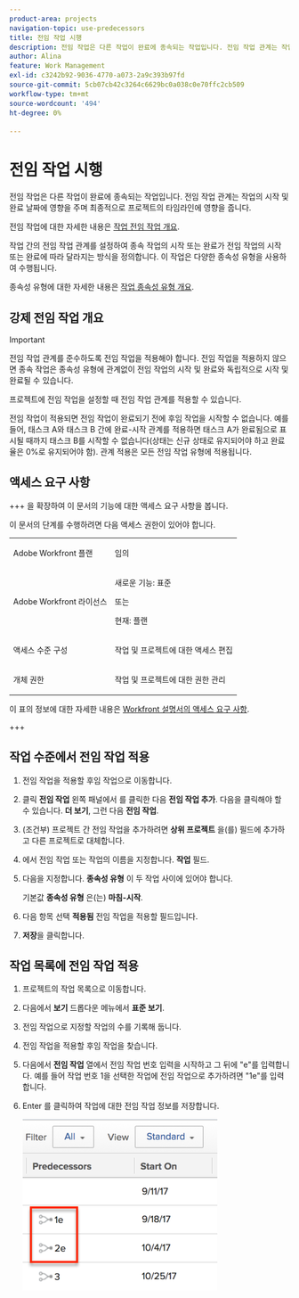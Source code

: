 ```yaml
---
product-area: projects
navigation-topic: use-predecessors
title: 전임 작업 시행
description: 전임 작업은 다른 작업이 완료에 종속되는 작업입니다. 전임 작업 관계는 작업의 시작 및 완료 날짜에 영향을 주며 최종적으로 프로젝트의 타임라인에 영향을 줍니다.
author: Alina
feature: Work Management
exl-id: c3242b92-9036-4770-a073-2a9c393b97fd
source-git-commit: 5cb07cb42c3264c6629bc0a038c0e70ffc2cb509
workflow-type: tm+mt
source-wordcount: '494'
ht-degree: 0%

---
```


# 전임 작업 시행

<!-- Audited: 2/2024 -->

전임 작업은 다른 작업이 완료에 종속되는 작업입니다. 전임 작업 관계는 작업의 시작 및 완료 날짜에 영향을 주며 최종적으로 프로젝트의 타임라인에 영향을 줍니다.

전임 작업에 대한 자세한 내용은 [작업 전임 작업 개요](../../../manage-work/tasks/use-prdcssrs/predecessors-overview.md).

작업 간의 전임 작업 관계를 설정하여 종속 작업의 시작 또는 완료가 전임 작업의 시작 또는 완료에 따라 달라지는 방식을 정의합니다. 이 작업은 다양한 종속성 유형을 사용하여 수행됩니다.

종속성 유형에 대한 자세한 내용은 [작업 종속성 유형 개요](../../../manage-work/tasks/use-prdcssrs/task-dependency-types.md).

## 강제 전임 작업 개요

>[!IMPORTANT]
>
>전임 작업 관계를 준수하도록 전임 작업을 적용해야 합니다. 전임 작업을 적용하지 않으면 종속 작업은 종속성 유형에 관계없이 전임 작업의 시작 및 완료와 독립적으로 시작 및 완료될 수 있습니다.

프로젝트에 전임 작업을 설정할 때 전임 작업 관계를 적용할 수 있습니다.

전임 작업이 적용되면 전임 작업이 완료되기 전에 후임 작업을 시작할 수 없습니다. 예를 들어, 태스크 A와 태스크 B 간에 완료-시작 관계를 적용하면 태스크 A가 완료됨으로 표시될 때까지 태스크 B를 시작할 수 없습니다(상태는 신규 상태로 유지되어야 하고 완료율은 0%로 유지되어야 함). 관계 적용은 모든 전임 작업 유형에 적용됩니다.

## 액세스 요구 사항

+++ 을 확장하여 이 문서의 기능에 대한 액세스 요구 사항을 봅니다.

이 문서의 단계를 수행하려면 다음 액세스 권한이 있어야 합니다.

<table style="table-layout:auto"> 
 <col> 
 <col> 
 <tbody> 
  <tr> 
   <td role="rowheader">Adobe Workfront 플랜</td> 
   <td> <p>임의</p> </td> 
  </tr> 
  <tr> 
   <td role="rowheader">Adobe Workfront 라이선스</td> 
   <td>
      <p>새로운 기능: 표준</p> 
      <p>또는</p>
      <p>현재: 플랜</p>
   </td> 
  </tr> 
  <tr> 
   <td role="rowheader">액세스 수준 구성</td> 
   <td> <p>작업 및 프로젝트에 대한 액세스 편집</p> </td> 
  </tr> 
  <tr> 
   <td role="rowheader">개체 권한</td> 
   <td><p>작업 및 프로젝트에 대한 권한 관리</p></td> 
  </tr> 
 </tbody> 
</table>

이 표의 정보에 대한 자세한 내용은 [Workfront 설명서의 액세스 요구 사항](/help/quicksilver/administration-and-setup/add-users/access-levels-and-object-permissions/access-level-requirements-in-documentation.md).

+++

## 작업 수준에서 전임 작업 적용

1. 전임 작업을 적용할 후임 작업으로 이동합니다.
1. 클릭 **전임 작업** 왼쪽 패널에서 를 클릭한 다음 **전임 작업 추가**. 다음을 클릭해야 할 수 있습니다. **더 보기**, 그런 다음 **전임 작업**.
1. (조건부) 프로젝트 간 전임 작업을 추가하려면 **상위 프로젝트** 을(를) 필드에 추가하고 다른 프로젝트로 대체합니다.
1. 에서 전임 작업 또는 작업의 이름을 지정합니다. **작업** 필드.
1. 다음을 지정합니다. **종속성 유형** 이 두 작업 사이에 있어야 합니다.

   기본값 **종속성 유형** 은(는) **마침-시작**.

1. 다음 항목 선택 **적용됨** 전임 작업을 적용할 필드입니다.
1. **저장**&#x200B;을 클릭합니다.

## 작업 목록에 전임 작업 적용

1. 프로젝트의 작업 목록으로 이동합니다.
1. 다음에서 **보기** 드롭다운 메뉴에서 **표준 보기**.

1. 전임 작업으로 지정할 작업의 수를 기록해 둡니다.
1. 전임 작업을 적용할 후임 작업을 찾습니다.
1. 다음에서 **전임 작업** 열에서 전임 작업 번호 입력을 시작하고 그 뒤에 &quot;e&quot;를 입력합니다. 예를 들어 작업 번호 1을 선택한 작업에 전임 작업으로 추가하려면 &quot;1e&quot;를 입력합니다.
1. Enter 를 클릭하여 작업에 대한 전임 작업 정보를 저장합니다.

   ![precedent_enforced_in_list.png](assets/predecessor-enforced-in-list-350x308.png)
